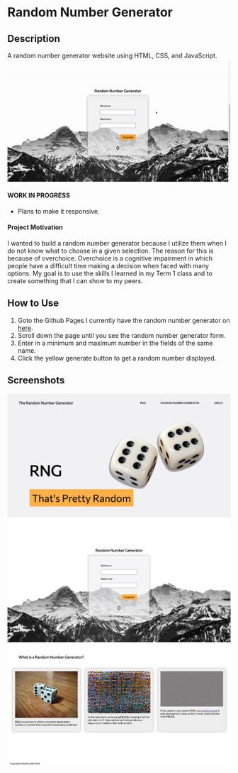 # Random Number Generator

## Description
A random number generator website using HTML, CSS, and JavaScript.
![](screenshots/rng-demo.gif)

#### WORK IN PROGRESS
* Plans to make it responsive.

#### Project Motivation
I wanted to build a random number generator because I utilize them when I do not know what to choose in a given selection. The reason for this is because of overchoice. Overchoice is a cognitive impairment in which people have a difficult time making a decision when faced with many options. My goal is to use the skills I learned in my Term 1 class and to create something that I can show to my peers.

## How to Use
1. Goto the Github Pages I currently have the random number generator on [here](https://matthewwei35.github.io/random-number-generator/).
2. Scroll down the page until you see the random number generator form.
3. Enter in a minimum and maximum number in the fields of the same name.
4. Click the yellow generate button to get a random number displayed.

## Screenshots
![Screenshot of website banner](screenshots/rng-1.png)
![Screenshot of random number generator](screenshots/rng-2.png)
![Screenshot of website information](screenshots/rng-3.png)
